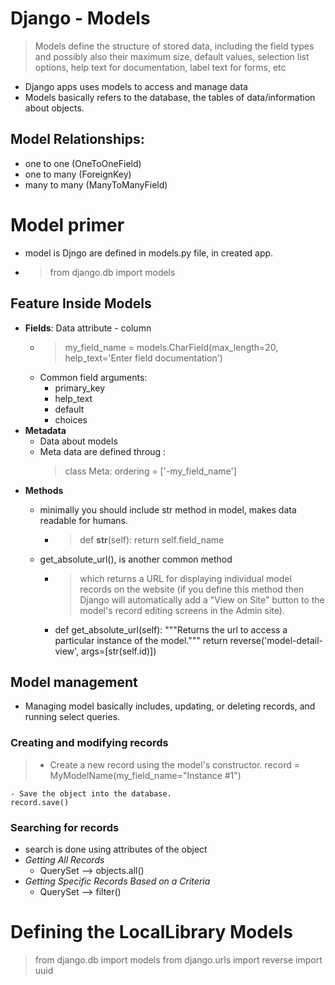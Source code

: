 # Django - Models

> Models define the structure of stored data, including the field types and possibly also their maximum size, default values, selection list options, help text for documentation, label text for forms, etc

- Django apps uses models to access and manage data
- Models basically refers to the database, the tables of data/information about objects. 

## Model Relationships:
- one to one (OneToOneField)
- one to many (ForeignKey) 
- many to many (ManyToManyField)


# Model primer

- model is Djngo are defined in models.py file, in created app.
- > from django.db import models

## Feature Inside Models

- **Fields**: Data attribute - column 
  - > my_field_name = models.CharField(max_length=20, help_text='Enter field documentation')
  - Common field arguments:
    - primary_key
    - help_text
    - default
    - choices
- **Metadata**
  - Data about models
  - Meta data are defined throug :
     >  class Meta:
        ordering = ['-my_field_name']
- **Methods**
  - minimally you should include str method in model, makes data readable for humans.
     - > def __str__(self):
        return self.field_name

  - get_absolute_url(), is another common method
      - > which returns a URL for displaying individual model records on the website (if you define this method then Django will automatically add a "View on Site" button to the model's record editing screens in the Admin site).

      - def get_absolute_url(self):
        """Returns the url to access a particular instance of the model."""
        return reverse('model-detail-view', args=[str(self.id)])

## Model management
- Managing model basically includes, updating, or deleting records, and running select queries.

### Creating and modifying records 
  > - Create a new record using the model's constructor.
    record = MyModelName(my_field_name="Instance #1")

    - Save the object into the database.
    record.save()

### Searching for records
- search is done using attributes of the object
- *Getting All Records*
  - QuerySet --> objects.all()
- *Getting Specific Records Based on a Criteria*
  - QuerySet --> filter()

# Defining the LocalLibrary Models

> from django.db import models
> from django.urls import reverse
> import uuid